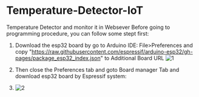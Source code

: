 # Temperature-Detector-IoT
Temperature Detector and monitor it in Websever
Before going to programming procedure, you can follow some stept first:

1. Download the esp32 board by go to Arduino IDE: File>Preferences and copy "https://raw.githubusercontent.com/espressif/arduino-esp32/gh-pages/package_esp32_index.json" to Additional Board URL
![1](https://github.com/rithylim99/Temperature-Detector-IoT/assets/101658566/1075899d-cd80-4eed-91fa-c036026e91f6)

2. Then close the Preferences tab and goto Board manager Tab and download esp32 board by Espressif system:
3. ![2](https://github.com/rithylim99/Temperature-Detector-IoT/assets/101658566/6fc52ba5-6850-42a8-8558-42c2b82574a9)
